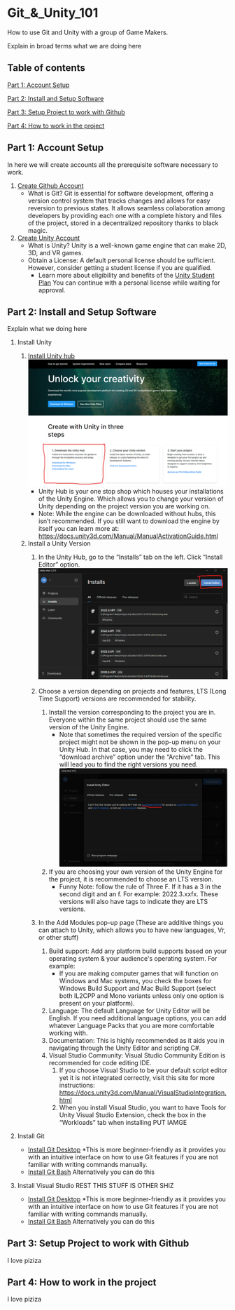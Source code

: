 # Git_&_Unity_101
How to use Git and Unity with a group of Game Makers.

Explain in broad terms what we are doing here

## Table of contents

[Part 1: Account Setup](https://github.com/vittorio-corbo/Git_-_Unity_101/blob/main/README.md#part-1-account-setup)

[Part 2: Install and Setup Software](https://github.com/vittorio-corbo/Git_-_Unity_101/blob/main/README.md#part-2-install-and-setup-software)

[Part 3: Setup Project to work with Github](https://github.com/vittorio-corbo/Git_-_Unity_101/blob/main/README.md#part-3-setup-project-to-work-with-github)

[Part 4: How to work in the project](https://github.com/vittorio-corbo/Git_-_Unity_101/blob/main/README.md#part-4-how-to-work-in-the-project)

## Part 1: Account Setup
In here we will create accounts all the prerequisite software necessary to work.
1. [Create Github Account](https://learn.microsoft.com/en-us/visualstudio/version-control/git-create-github-account?view=vs-2022)
   * What is Git? Git is essential for software development, offering a version control system that tracks changes and allows for easy reversion to previous states. It allows seamless collaboration among developers by providing each one with a complete history and files of the project, stored in a decentralized repository thanks to black magic.
2. [Create Unity Account](https://support.unity.com/hc/en-us/articles/208626336-How-do-I-create-a-Unity-ID-account)
   * What is Unity? Unity is a well-known game engine that can make 2D, 3D, and VR games.
   * Obtain a License: A default personal license should be sufficient. However, consider getting a student license if you are qualified.
     * Learn more about eligibility and benefits of the [Unity Student Plan](https://unity.com/products/unity-student)
You can continue with a personal license while waiting for approval.
   
## Part 2: Install and Setup Software
Explain what we doing here
1. Install Unity
   1. [Install Unity hub](https://unity.com/download)
      ![unity_download](images/download_unity.png)
      * Unity Hub is your one stop shop which houses your installations of the Unity Engine. Which allows you to change your version of Unity depending on the project version you are working on.
      * Note: While the engine can be downloaded without hubs, this isn’t recommended. If you still want to download the engine by itself you can learn more at: https://docs.unity3d.com/Manual/ManualActivationGuide.html
   3. Install a Unity Version
      1. In the Unity Hub, go to the “Installs” tab on the left. Click “Install Editor” option.
      ![download_unity_ver](images/download_hubs.png)
         
      3. Choose a version depending on projects and features, LTS (Long Time Support) versions are recommended for stability.
           1. Install the version corresponding to the project you are in. Everyone within the same project should use the same version of the Unity Engine.
                * Note that sometimes the required version of the specific project might not be shown in the pop-up menu on your Unity Hub. In that case, you may need to click the “download archive” option under the “Archive” tab. This will lead you to find the right versions you need.
                  ![unity_editor](images/unity_editor.png)
           2. If you are choosing your own version of the Unity Engine for the project, it is recommended to choose an LTS version.
                * Funny Note:  follow the rule of Three F. If it has a 3 in the second digit and an f. For example: 2022.3.xxfx. These versions will also have tags to indicate they are LTS versions.
      4. In the Add Modules pop-up page (These are additive things you can attach to Unity, which allows you to have new languages, Vr, or other stuff)
           1. Build support: Add any platform build supports based on your operating system & your audience's operating system. For example:
                * If you are making computer games that will function on Windows and Mac systems, you check the boxes for Windows Build Support and Mac Build Support (select both IL2CPP and Mono variants unless only one option is present on your platform).
           2. Language: The default Language for Unity Editor will be English. If you need additional language options, you can add whatever Language Packs that you are more comfortable working with.
           3. Documentation: This is highly recommended as it aids you in navigating through the Unity Editor and scripting C#.
           4. Visual Studio Community: Visual Studio Community Edition is recommended for code editing IDE.
                1. If you choose Visual Studio to be your default script editor yet it is not integrated correctly, visit this site for more instructions: https://docs.unity3d.com/Manual/VisualStudioIntegration.html
                2. When you install Visual Studio, you want to have Tools for Unity Visual Studio Extension, check the box in the “Workloads” tab when installing
                   PUT IAMGE


            

2. Install Git
   * [Install Git Desktop](https://desktop.github.com/)
       *This is more beginner-friendly as it provides you with an intuitive interface on how to use Git features if you are not familiar with writing commands manually.
   * [Install Git Bash](https://git-scm.com/downloads) Alternatively you can do this
3. Install Visual Studio
   REST THIS STUFF IS OTHER SHIZ
   * [Install Git Desktop](https://desktop.github.com/)
       *This is more beginner-friendly as it provides you with an intuitive interface on how to use Git features if you are not familiar with writing commands manually.
   * [Install Git Bash](https://git-scm.com/downloads) Alternatively you can do this

## Part 3: Setup Project to work with Github
I love piziza

## Part 4: How to work in the project
I love piziza
